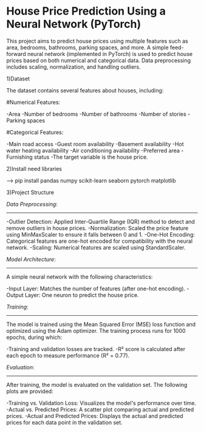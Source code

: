 # House Price Prediction Using a Neural Network (PyTorch)


This project aims to predict house prices using multiple features such as area, bedrooms, bathrooms, parking spaces, and more. A simple feed-forward neural network (implemented in PyTorch) is used to predict house prices based on both numerical and categorical data. Data preprocessing includes scaling, normalization, and handling outliers.


1)Dataset

The dataset contains several features about houses, including:

#Numerical Features:

-Area
-Number of bedrooms
-Number of bathrooms
-Number of stories
-Parking spaces

#Categorical Features:

-Main road access
-Guest room availability
-Basement availability
-Hot water heating availability
-Air conditioning availability
-Preferred area
-Furnishing status
-The target variable is the house price.

2)Install need libraries

--> pip install pandas numpy scikit-learn seaborn pytorch matplotlib


3)Project Structure

*Data Preprocessing*:
_____________________

-Outlier Detection: Applied Inter-Quartile Range (IQR) method to detect and remove outliers in house prices.
-Normalization: Scaled the price feature using MinMaxScaler to ensure it falls between 0 and 1.
-One-Hot Encoding: Categorical features are one-hot encoded for compatibility with the neural network.
-Scaling: Numerical features are scaled using StandardScaler.

*Model Architecture*:
_____________________

A simple neural network with the following characteristics:

-Input Layer: Matches the number of features (after one-hot encoding).
-Output Layer: One neuron to predict the house price.

*Training*:
___________

The model is trained using the Mean Squared Error (MSE) loss function and optimized using the Adam optimizer. The training process runs for 1000 epochs, during which:

-Training and validation losses are tracked.
-R² score is calculated after each epoch to measure performance (R² = 0.77).

*Evaluation*:
_____________

After training, the model is evaluated on the validation set. The following plots are provided:

-Training vs. Validation Loss: Visualizes the model's performance over time.
-Actual vs. Predicted Prices: A scatter plot comparing actual and predicted prices.
-Actual and Predicted Prices: Displays the actual and predicted prices for each data point in the validation set.


